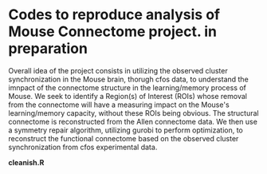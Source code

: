 # Codes to reproduce analysis of Mouse Connectome project. in preparation

Overall idea of the project consists in utilizing the observed cluster synchronization in the Mouse brain, thorugh cfos data, to understand the imnpact of the connectome structure in the learning/memory process of Mouse. 
We seek to identify a Region(s) of Interest (ROIs) whose removal from the connectome will have a measuring impact on the Mouse's learning/memory capacity, without these ROIs being obvious.
The structural connectome is reconstructed from the Allen connectome data. 
We then use a symmetry repair algorithm, utilizing gurobi to perform optimization, to reconstruct the functional connectome based on the observed cluster synchronization from cfos experimental data.

**cleanish.R** 
